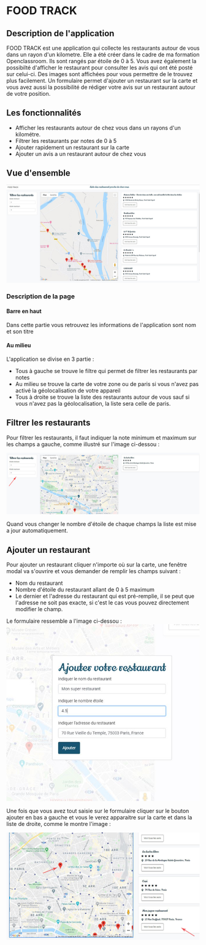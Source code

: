 # FOOD TRACK

## Description de l'application
FOOD TRACK est une application qui collecte les restaurants autour de vous dans un rayon d'un kilometre. Elle a été créer dans le cadre de ma formation Openclassroom. Ils sont rangés par étoile de 0 à 5. Vous avez également la possibilté d'afficher le restaurant pour consulter les avis qui ont été posté sur celui-ci. Des images sont affichées pour vous permettre de le trouvez plus facilement. Un formulaire permet d'ajouter un restaurant sur la carte et vous avez aussi la possibilité de rédiger votre avis sur un restaurant autour de votre position.

## Les fonctionnalités
* Afficher les restaurants autour de chez vous dans un rayons d'un kilométre.
* Filtrer les restaurants par notes de 0 à 5
* Ajouter rapidement un restaurant sur la carte
* Ajouter un avis a un restaurant autour de chez vous

## Vue d'ensemble
![vue d'ensemble](docs/img/ensemble.jpg)

### Description de la page

#### Barre en haut
Dans cette partie vous retrouvez les informations de l'application sont nom et son titre

#### Au milieu
L'application se divise en 3 partie :
- Tous à gauche se trouve le filtre qui permet de filtrer les restaurants par notes
- Au milieu se trouve la carte de votre zone ou de paris si vous n'avez pas activé la géolocalisation de votre appareil
- Tous à droite se trouve la liste des restaurants autour de vous sauf si vous n'avez pas la géolocalisation, la liste sera celle de paris.

## Filtrer les restaurants

Pour filtrer les restaurants, il faut indiquer la note minimum et maximum sur les champs a gauche, comme illustré sur l'image ci-dessou :

![Filtrer restaurant](docs/img/filtre.jpg)

Quand vous changer le nombre d'étoile de chaque champs la liste est mise a jour automatiquement.

## Ajouter un restaurant

Pour ajouter un restaurant cliquer n'importe où sur la carte, une fenêtre modal va s'ouvrire et vous demander de remplir les champs suivant :

* Nom du restaurant
* Nombre d'étoile du restaurant allant de 0 à 5 maximum
* Le dernier et l'adresse du restaurant qui est pré-remplie, il se peut que l'adresse ne soit pas exacte, si c'est le cas vous pouvez directement modifier le champ.

Le formulaire ressemble a l'image ci-dessou :
![Form Add Restaurant](docs/img/form_add_restaurant.jpg)

Une fois que vous avez tout saisie sur le formulaire cliquer sur le bouton ajouter en bas a gauche et vous le verez apparaitre sur la carte et dans la liste de droite, comme le montre l'image :

![Form Add Restaurant](docs/img/add_map_restaurant.jpg)

